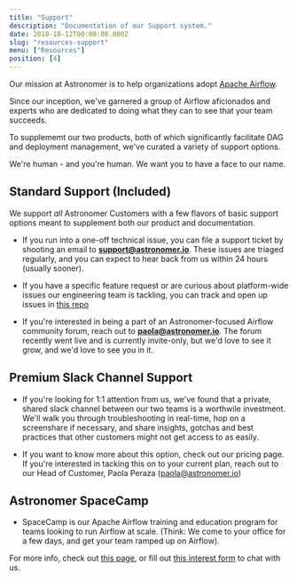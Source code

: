 ```yaml
---
title: "Support"
description: "Documentation of our Support system."
date: 2018-10-12T00:00:00.000Z
slug: "resources-support"
menu: ["Resources"]
position: [4]
---
```


Our mission at Astronomer is to help organizations adopt [Apache Airflow](https://airflow.apache.org/).

Since our inception, we've garnered a group of Airflow aficionados and experts who are dedicated to doing what they can to see that your team succeeds.

To supplememt our two products, both of which significantly facilitate DAG and deployment management, we've curated a variety of support options. 

We're human - and you're human. We want you to have a face to our name.

## Standard Support (Included)

We support *all* Astronomer Customers with a few flavors of basic support options meant to supplement both our product and documentation.

- If you run into a one-off technical issue, you can file a support ticket by shooting an email to **support@astronomer.io**. These issues are triaged regularly, and you can expect to hear back from us within 24 hours (usually sooner).

- If you have a specific feature request or are curious about platform-wide issues our engineering team is tackling, you can track and open up issues in [this repo]()

- If you're interested in being a part of an Astronomer-focused Airflow community forum, reach out to **paola@astronomer.io**. The forum recently went live and is currently invite-only, but we'd love to see it grow, and we'd love to see you in it. 

## Premium Slack Channel Support

- If you're looking for 1:1 attention from us, we've found that a private, shared slack channel between our two teams is a worthwile investment. We'll walk you through troubleshooting in real-time, hop on a screenshare if necessary, and share insights, gotchas and best practices that other customers might not get access to as easily.

- If you want to know more about this option, check out our pricing page. If you're interested in tacking this on to your current plan, reach out to our Head of Customer, Paola Peraza (paola@astronomer.io)

## Astronomer SpaceCamp

- SpaceCamp is our Apache Airflow training and education program for teams looking to run Airflow at scale. (Think: We come to your office for a few days, and get your team ramped up on Airflow).

For more info, check out [this page](https://www.astronomer.io/spacecamp/), or fill out [this interest form](https://www.astronomer.io/spacecamp/#request-spacecamp) to chat with us.

